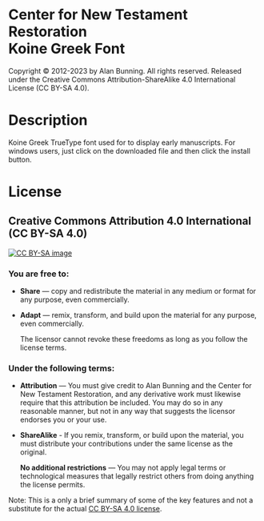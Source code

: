 # Center for New Testament Restoration<br>Koine Greek Font

Copyright © 2012-2023 by Alan Bunning. All rights reserved. Released under the Creative Commons Attribution-ShareAlike 4.0 International License (CC BY-SA 4.0).

# Description
Koine Greek TrueType font used for to display early manuscripts. For windows users, just click on the downloaded file and then click the install button.

# License

## Creative Commons Attribution 4.0 International (CC BY-SA 4.0)

[![CC BY-SA image](https://licensebuttons.net/l/by-sa/4.0/88x31.png)](http://creativecommons.org/licenses/by-sa/4.0/)

### You are free to:

* **Share** — copy and redistribute the material in any medium or format for any purpose, even commercially.

* **Adapt** — remix, transform, and build upon the material for any purpose, even commercially.

  The licensor cannot revoke these freedoms as long as you follow the license terms.

### Under the following terms:

* **Attribution** — You must give credit to Alan Bunning and the Center for New Testament Restoration, and any derivative work must likewise require that this attribution be included. You may do so in any reasonable manner, but not in any way that suggests the licensor endorses you or your use.

* **ShareAlike** - If you remix, transform, or build upon the material, you must distribute your contributions under the same license as the original.

  **No additional restrictions** — You may not apply legal terms or technological measures that legally restrict others from doing anything the license permits.

Note: This is a only a brief summary of some of the key features and not a substitute for the actual [CC BY-SA 4.0 license](https://creativecommons.org/licenses/by-sa/4.0/legalcode.en).
